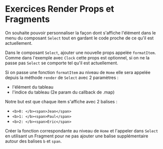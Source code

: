 # Exercices Render Props et Fragments

On souhaite pouvoir personnaliser la façon dont s'affiche l'élément dans le menu du composant `Select` tout en gardant le code proche de ce qu'il est actuellement.

Dans le composant `Select`, ajouter une nouvelle props appelée `formatItem`. Comme dans l'exemple avec `Clock` cette props est optionnel, si on ne la passe pas `Select` se comporte tel qu'il est actuellement.

Si on passe une fonction `formatItem` au niveau de `Home` elle sera appelée depuis la méthode `render` de `Select` avec 2 paramètres :

- l'élément du tableau
- l'indice du tableau (2e param du callback de .map)

Notre but est que chaque item s'affiche avec 2 balises :

- `<b>0: </b><span>Jean</span>`
- `<b>1: </b><span>Paul</span>`
- `<b>2: </b><span>Eric</span>`

Créer la fonction correspondante au niveau de `Home` et l'appeler dans
`Select` en utilisant un Fragment pour ne pas ajouter une balise supplémentaire autour des balises `b` et `span`.
